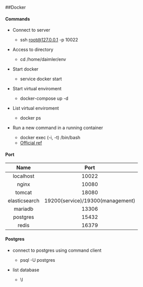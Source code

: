 ##Docker

#### Commands 

- Connect to server
	- ssh root@127.0.0.1 -p 10022

- Access to directory
	- cd /home/daimler/env

- Start docker
	- service docker start

- Start virtual enviroment
	- docker-compose up -d

- List virtual enviroment 
	- docker ps

- Run a new command in a running container
	- docker exec (-i, -t) /bin/bash
	- [Official ref](https://docs.docker.com/engine/reference/commandline/exec/)

#### Port 

| Name           | Port    |
|:---:|:---:|
| localhost      | 10022   |
| nginx          | 10080   |
| tomcat         | 18080   |
| elasticsearch  |19200(service)/19300(management) |
| mariadb        |13306    |
| postgres       |15432    |
| redis          |16379    | 


#### Postgres

- connect to postgres using command client
	- psql -U postgres

- list database
	- \l

